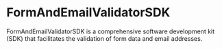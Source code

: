 # FormAndEmailValidatorSDK
FormAndEmailValidatorSDK is a comprehensive software development kit (SDK) that facilitates the validation of form data and email addresses. 
